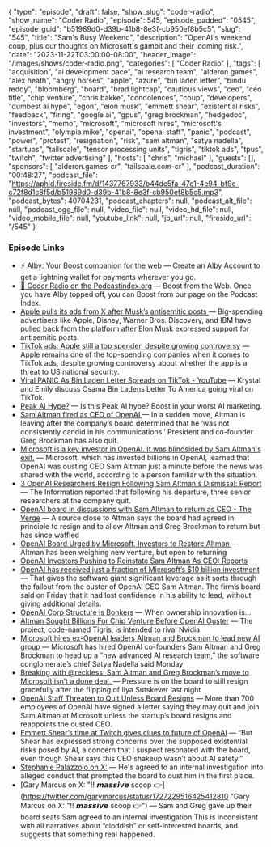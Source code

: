 {
  "type": "episode",
  "draft": false,
  "show_slug": "coder-radio",
  "show_name": "Coder Radio",
  "episode": 545,
  "episode_padded": "0545",
  "episode_guid": "b51989d0-d39b-41b8-8e3f-cb950ef8b5c5",
  "slug": "545",
  "title": "Sam's Busy Weekend",
  "description": "OpenAI's weekend coup, plus our thoughts on Microsoft's gambit and their looming risk.",
  "date": "2023-11-22T03:00:00-08:00",
  "header_image": "/images/shows/coder-radio.png",
  "categories": [
    "Coder Radio"
  ],
  "tags": [
    "acquisition",
    "ai development pace",
    "ai research team",
    "alderon games",
    "alex heath",
    "angry horses",
    "apple",
    "azure",
    "bin laden letter",
    "bindu reddy",
    "bloomberg",
    "board",
    "brad lightcap",
    "cautious views",
    "ceo",
    "ceo title",
    "chip venture",
    "chris bakke",
    "condolences",
    "coup",
    "developers",
    "dumbest ai hype",
    "egon",
    "elon musk",
    "emmett shear",
    "existential risks",
    "feedback",
    "firing",
    "google ai",
    "gpus",
    "greg brockman",
    "hedgedoc",
    "investors",
    "memo",
    "microsoft",
    "microsoft hires",
    "microsoft's investment",
    "olympia mike",
    "openai",
    "openai staff",
    "panic",
    "podcast",
    "power",
    "protest",
    "resignation",
    "risk",
    "sam altman",
    "satya nadella",
    "startups",
    "tailscale",
    "tensor processing units",
    "tigris",
    "tiktok ads",
    "tpus",
    "twitch",
    "twitter advertising"
  ],
  "hosts": [
    "chris",
    "michael"
  ],
  "guests": [],
  "sponsors": [
    "alderon.games-cr",
    "tailscale.com-cr"
  ],
  "podcast_duration": "00:48:27",
  "podcast_file": "https://aphid.fireside.fm/d/1437767933/b44de5fa-47c1-4e94-bf9e-c72f8d1c8f5d/b51989d0-d39b-41b8-8e3f-cb950ef8b5c5.mp3",
  "podcast_bytes": 40704231,
  "podcast_chapters": null,
  "podcast_alt_file": null,
  "podcast_ogg_file": null,
  "video_file": null,
  "video_hd_file": null,
  "video_mobile_file": null,
  "youtube_link": null,
  "jb_url": null,
  "fireside_url": "/545"
}


### Episode Links

  * [⚡ Alby: Your Boost companion for the web](https://getalby.com/ "⚡ Alby: Your Boost companion for the web") — Create an Alby Account to get a lightning wallet for payments wherever you go. 
  * [🎉 Coder Radio on the Podcastindex.org](https://podcastindex.org/podcast/487548 "🎉 Coder Radio on the Podcastindex.org") — Boost from the Web. Once you have Alby topped off, you can Boost from our page on the Podcast Index.
  * [Apple pulls its ads from X after Musk’s antisemitic posts ](https://www.theverge.com/2023/11/17/23965928/apple-x-ads-elon-musk-antisemitic-posts "Apple pulls its ads from X after Musk’s antisemitic posts ") — Big-spending advertisers like Apple, Disney, Warner Bros. Discovery, and IBM have pulled back from the platform after Elon Musk expressed support for antisemitic posts.
  * [TikTok ads: Apple still a top spender, despite growing controversy](https://9to5mac.com/2023/04/06/tiktok-ads/ "TikTok ads: Apple still a top spender, despite growing controversy") — Apple remains one of the top-spending companies when it comes to TikTok ads, despite growing controversy about whether the app is a threat to US national security.
  * [Viral PANIC As Bin Laden Letter Spreads on TikTok - YouTube](https://www.youtube.com/watch?v=YkUpYBtwMMg "Viral PANIC As Bin Laden Letter Spreads on TikTok - YouTube") — Krystal and Emily discuss Osama Bin Ladens Letter To America going viral on TikTok. 
  * [Peak AI Hype?](https://twitter.com/frognaaut/status/1702821934784807013 "Peak AI Hype?") — Is this Peak AI hype? Boost in your worst AI marketing.
  * [Sam Altman fired as CEO of OpenAI ](https://www.theverge.com/2023/11/17/23965982/openai-ceo-sam-altman-fired "Sam Altman fired as CEO of OpenAI ") — In a sudden move, Altman is leaving after the company’s board determined that he ‘was not consistently candid in his communications.’ President and co-founder Greg Brockman has also quit.
  * [Microsoft is a key investor in OpenAI. It was blindsided by Sam Altman's exit.](https://www.axios.com/2023/11/17/microsoft-openai-sam-altman-ouster "Microsoft is a key investor in OpenAI. It was blindsided by Sam Altman's exit.") — Microsoft, which has invested billions in OpenAI, learned that OpenAI was ousting CEO Sam Altman just a minute before the news was shared with the world, according to a person familiar with the situation.
  * [3 OpenAI Researchers Resign Following Sam Altman's Dismissal: Report](https://www.businessinsider.com/3-open-ai-researchers-resign-sam-altman-dismissal-ceo-2023-11 "3 OpenAI Researchers Resign Following Sam Altman's Dismissal: Report") — The Information reported that following his departure, three senior researchers at the company quit.
  * [OpenAI board in discussions with Sam Altman to return as CEO - The Verge](https://www.theverge.com/2023/11/18/23967199/breaking-openai-board-in-discussions-with-sam-altman-to-return-as-ceo "OpenAI board in discussions with Sam Altman to return as CEO - The Verge") — A source close to Altman says the board had agreed in principle to resign and to allow Altman and Greg Brockman to return but has since waffled
  * [OpenAI Board Urged by Microsoft, Investors to Restore Altman ](https://www.bloomberg.com/news/articles/2023-11-18/openai-board-being-pressed-by-some-investors-to-reinstate-altman#xj4y7vzkg "OpenAI Board Urged by Microsoft, Investors to Restore Altman ") — Altman has been weighing new venture, but open to returning
  * [OpenAI Investors Pushing to Reinstate Sam Altman As CEO: Reports](https://www.businessinsider.com/sam-altman-openai-investors-ceo-board-chatgpt-2023-11 "OpenAI Investors Pushing to Reinstate Sam Altman As CEO: Reports")
  * [OpenAI has received just a fraction of Microsoft’s $10 billion investment](https://www.semafor.com/article/11/18/2023/openai-has-received-just-a-fraction-of-microsofts-10-billion-investment "OpenAI has received just a fraction of Microsoft’s $10 billion investment") — That gives the software giant significant leverage as it sorts through the fallout from the ouster of OpenAI CEO Sam Altman. The firm’s board said on Friday that it had lost confidence in his ability to lead, without giving additional details.
  * [OpenAI Corp Structure is Bonkers](https://twitter.com/dalmaer/status/1725911246392689120 "OpenAI Corp Structure is Bonkers") — When ownership innovation is…
  * [Altman Sought Billions For Chip Venture Before OpenAI Ouster](https://www.bloomberg.com/news/articles/2023-11-19/altman-sought-billions-for-ai-chip-venture-before-openai-ouster?sref=ZMFHsM5Z#xj4y7vzkg "Altman Sought Billions For Chip Venture Before OpenAI Ouster") — The project, code-named Tigris, is intended to rival Nvidia
  * [Microsoft hires ex-OpenAI leaders Altman and Brockman to lead new AI group ](https://techcrunch.com/2023/11/20/openai-co-founders-sam-altman-and-greg-brockman-to-join-microsoft/?guccounter=1 "Microsoft hires ex-OpenAI leaders Altman and Brockman to lead new AI group ") — Microsoft has hired OpenAI co-founders Sam Altman and Greg Brockman to head up a “new advanced AI research team,” the software conglomerate’s chief Satya Nadella said Monday
  * [Breaking with @reckless: Sam Altman and Greg Brockman’s move to Microsoft isn’t a done deal. ](https://twitter.com/alexeheath/status/1726677153469870290?s=46 "Breaking with @reckless: Sam Altman and Greg Brockman’s move to Microsoft isn’t a done deal. ") — Pressure is on the board to still resign gracefully after the flipping of Ilya Sutskever last night
  * [OpenAI Staff Threaten to Quit Unless Board Resigns](https://www.wired.com/story/openai-staff-walk-protest-sam-altman/ "OpenAI Staff Threaten to Quit Unless Board Resigns") — More than 700 employees of OpenAI have signed a letter saying they may quit and join Sam Altman at Microsoft unless the startup’s board resigns and reappoints the ousted CEO.
  * [Emmett Shear’s time at Twitch gives clues to future of OpenAI](https://www.fastcompany.com/90986299/emmett-shear-openi-former-employee "Emmett Shear’s time at Twitch gives clues to future of OpenAI") — “But Shear has expressed strong concerns over the supposed existential risks posed by AI, a concern that I suspect resonated with the board, even though Shear says this CEO shakeup wasn’t about AI safety.”
  * [Stephanie Palazzolo on X:](https://twitter.com/steph_palazzolo/status/1727303136421757084 "Stephanie Palazzolo on X:") — He's agreed to an internal investigation into alleged conduct that prompted the board to oust him in the first place.
  * [Gary Marcus on X: "‼️ 𝙢𝙖𝙨𝙨𝙞𝙫𝙚 scoop 👉](https://twitter.com/garymarcus/status/1727229516425412810 "Gary Marcus on X: "‼️ 𝙢𝙖𝙨𝙨𝙞𝙫𝙚 scoop 👉") — Sam and Greg gave up their board seats Sam agreed to an internal investigation This is inconsistent with all narratives about “cloddish” or self-interested boards, and suggests that something real happened. 


